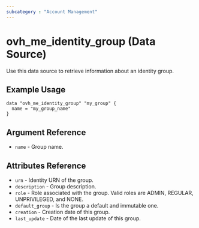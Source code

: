 ```yaml
---
subcategory : "Account Management"
---
```


# ovh_me_identity_group (Data Source)

Use this data source to retrieve information about an identity group.

## Example Usage

```hcl
data "ovh_me_identity_group" "my_group" {
  name = "my_group_name"
}
```

## Argument Reference

* `name` - Group name.

## Attributes Reference

* `urn` - Identity URN of the group.
* `description` - Group description.
* `role` - Role associated with the group. Valid roles are ADMIN, REGULAR, UNPRIVILEGED, and NONE.
* `default_group` - Is the group a default and immutable one.
* `creation` - Creation date of this group.
* `last_update` - Date of the last update of this group.
